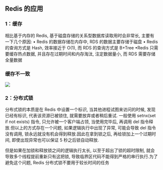 ## Redis 的应用

### 1：缓存

相比基于内存的 Redis, 基于磁盘存储的关系型数据库读取⽤时会⾮常⻓, 主要有⼀下⼏个原因:
• Redis 的数据存储在内存中, RDS 的数据主要存储于磁盘
• Redis 的查询⽅式是 Hash, 效率接近于 O(1), ⽽ RDS 的查询⽅式是 B+Tree
•Redis 只需要缓存热点数据, 并且存在过期时间和内存淘汰, 注定数据量⼩, ⽽ RDS 需要存储全量数据

### 缓存不一致

![](G:\Java\Redis\缓存不一致.png)



### 2：分布式锁

分布式锁的本质是在 Redis 中设置⼀个标识, 当其他进程试图来访问的时候, 发现已经有标识, 代表该资源已被锁住, 就需要放弃或者稍后重试.
⼀般使⽤ setnx(set if not exists) 指令, 只允许被⼀个客户端占领, 当使⽤完毕后, 再调⽤ del 指令释放.但以上的⽅式存在⼀个问题, 如果逻辑执⾏中出现了异常, 可能会导致 del 指令没有调⽤, 锁永远就没有机会得到释放.因此在拿到锁之后, 再给锁加上⼀个过期时间, 即使出现异常也可以保证 5 秒之后锁⾃动释放.

但是如果在加锁和释放锁之间的逻辑执⾏太⻓, 以⾄于超出了锁的超时限制, 就会导致多个线程提前重新只有这把锁, 导致临界区代码不能得到严格的串⾏执⾏.为了避免这个问题, Redis 分布式锁不要⽤于较⻓时间的任务





